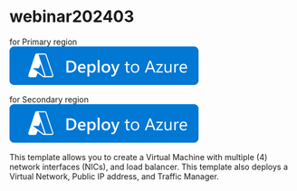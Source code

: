 # webinar202403

for Primary region <br>
[![Deploy To Azure](https://raw.githubusercontent.com/Azure/azure-quickstart-templates/master/1-CONTRIBUTION-GUIDE/images/deploytoazure.svg?sanitize=true)](https://portal.azure.com/#create/Microsoft.Template/uri/https%3A%2F%2Fraw.githubusercontent.com%2Ftamatsuxyz%2Fwebinar202403%2Fmain%2Fazdeploy-primary.json) <br>

for Secondary region <br>
[![Deploy To Azure](https://raw.githubusercontent.com/Azure/azure-quickstart-templates/master/1-CONTRIBUTION-GUIDE/images/deploytoazure.svg?sanitize=true)](https://portal.azure.com/#create/Microsoft.Template/uri/https%3A%2F%2Fraw.githubusercontent.com%2Ftamatsuxyz%2Fwebinar202403%2Fmain%2Fazdeploy-secondary.json) <br>

This template allows you to create a Virtual Machine with multiple (4) network interfaces (NICs), and load balancer. This template also deploys a Virtual Network, Public IP address, and Traffic Manager.

